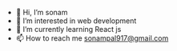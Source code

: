- 👋 Hi, I’m sonam
- 👀 I’m interested in web development
- 🌱 I’m currently learning React js
- 📫 How to reach me sonampal917@gmail.com

<!---
sonam917/sonam917 is a ✨ special ✨ repository because its `README.md` (this file) appears on your GitHub profile.
You can click the Preview link to take a look at your changes.
--->

